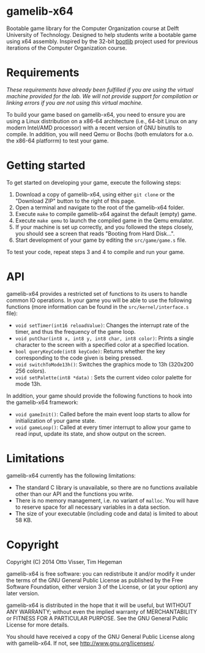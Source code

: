 gamelib-x64
===========

Bootable game library for the Computer Organization course at Delft University of Technology. Designed to help students write a bootable game using x64 assembly. Inspired by the 32-bit [bootlib](https://github.com/m-ou-se/bootlib) project used for previous iterations of the Computer Organization course.

Requirements
===========

_These requirements have already been fulfilled if you are using the virtual machine provided for the lab. We will not provide support for compilation or linking errors if you are not using this virtual machine._

To build your game based on gamelib-x64, you need to ensure you are using a Linux distribution on a x86-64 architecture (i.e., 64-bit Linux on any modern Intel/AMD processor) with a recent version of GNU binutils to compile. In addition, you will need Qemu or Bochs (both emulators for a.o. the x86-64 platforrm) to test your game.

Getting started
===========

To get started on developing your game, execute the following steps:

 1.  Download a copy of gamelib-x64, using either `git clone` or the "Download ZIP" button to the right of this page.
 2.  Open a terminal and navigate to the root of the gamelib-x64 folder.
 3.  Execute `make` to compile gamelib-x64 against the default (empty) game.
 4.  Execute `make qemu` to launch the compiled game in the Qemu emulator.
 5.  If your machine is set up correctly, and you followed the steps closely, you should see a screen that reads "Booting from Hard Disk...".
 6.  Start development of your game by editing the `src/game/game.s` file.

To test your code, repeat steps 3 and 4  to compile and run your game.

API
===========

gamelib-x64 provides a restricted set of functions to its users to handle common IO operations. In your game you will be able to use the following functions (more information can be found in the `src/kernel/interface.s` file):

 -  `void setTimer(int16 reloadValue)`: Changes the interrupt rate of the timer, and thus the frequency of the game loop.
 -   `void putChar(int8 x, int8 y, int8 char, int8 color)`: Prints a single character to the screen with a specified color at a specified location.
 -  `bool queryKeyCode(int8 keyCode)`: Returns whether the key corresponding to the code given is being pressed.
 -  `void switchToMode13h()`: Switches the graphics mode to 13h (320x200 256 colors).
 -  `void setPalette(int8 *data)` : Sets the current video color palette for mode 13h.

In addition, your game should provide the following functions to hook into the gamelib-x64 framework:

 -  `void gameInit()`: Called before the main event loop starts to allow for initialization of your game state.
 -  `void gameLoop()`: Called at every timer interrupt to allow your game to read input, update its state, and show output on the screen.

Limitations
===========

gamelib-x64 currently has the following limitations:

 -  The standard C library is unavailable, so there are no functions available other than our API and the functions you write.
 -  There is no memory management, i.e. no variant of `malloc`. You will have to reserve space for all necessary variables in a data section.
 -  The size of your executable (including code and data) is limited to about 58 KB.

Copyright
===========

Copyright (C) 2014 Otto Visser, Tim Hegeman

gamelib-x64 is free software: you can redistribute it and/or modify
it under the terms of the GNU General Public License as published by
the Free Software Foundation, either version 3 of the License, or
(at your option) any later version.

gamelib-x64 is distributed in the hope that it will be useful,
but WITHOUT ANY WARRANTY; without even the implied warranty of
MERCHANTABILITY or FITNESS FOR A PARTICULAR PURPOSE.  See the
GNU General Public License for more details.

You should have received a copy of the GNU General Public License
along with gamelib-x64. If not, see <http://www.gnu.org/licenses/>.

